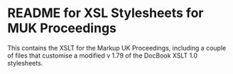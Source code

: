 # README for XSL Stylesheets for MUK Proceedings

This contains the XSLT for the Markup UK Proceedings, including a couple of files that customise a modified v 1.79 of the DocBook XSLT 1.0 stylesheets.
